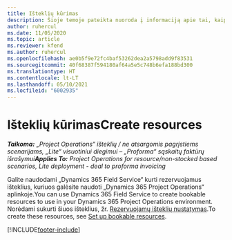 ```yaml
---
title: Išteklių kūrimas
description: Šioje temoje pateikta nuoroda į informaciją apie tai, kaip kurti rezervuojamus išteklius.
author: ruhercul
ms.date: 11/05/2020
ms.topic: article
ms.reviewer: kfend
ms.author: ruhercul
ms.openlocfilehash: ae0b5f9e72fc4baf53262dea2a5798add9f83531
ms.sourcegitcommit: 40f68387f594180af64a5e5c748b6efa188bd300
ms.translationtype: HT
ms.contentlocale: lt-LT
ms.lasthandoff: 05/10/2021
ms.locfileid: "6002935"
---
```

# <a name="create-resources"></a><span data-ttu-id="6c2ce-103">Išteklių kūrimas</span><span class="sxs-lookup"><span data-stu-id="6c2ce-103">Create resources</span></span>

<span data-ttu-id="6c2ce-104">_**Taikoma:** „Project Operations“ išteklių / ne atsargomis pagrįstiems scenarijams, „Lite“ visuotiniui diegimui – „Proforma“ sąskaitų faktūrų išrašymui_</span><span class="sxs-lookup"><span data-stu-id="6c2ce-104">_**Applies To:** Project Operations for resource/non-stocked based scenarios, Lite deployment - deal to proforma invoicing_</span></span>

<span data-ttu-id="6c2ce-105">Galite naudodami „Dynamics 365 Field Service“ kurti rezervuojamus išteklius, kuriuos galėsite naudoti „Dynamics 365 Project Operations“ aplinkoje.</span><span class="sxs-lookup"><span data-stu-id="6c2ce-105">You can use Dynamics 365 Field Service to create bookable resources to use in your Dynamics 365 Project Operations environment.</span></span> <span data-ttu-id="6c2ce-106">Norėdami sukurti šiuos išteklius, žr. [Rezervuojamų išteklių nustatymas](/dynamics365/field-service/set-up-bookable-resources).</span><span class="sxs-lookup"><span data-stu-id="6c2ce-106">To create these resources, see [Set up bookable resources](/dynamics365/field-service/set-up-bookable-resources).</span></span>


[!INCLUDE[footer-include](../includes/footer-banner.md)]